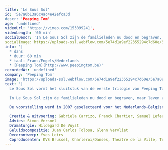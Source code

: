 ```yaml
---
title: 'Le Sous Sol'
id: '5e7a0b13a6c4ac4e42efca3d
descr: 'Peeping Tom'
age: 'undefined'
videoUrl: 'https://vimeo.com/153099241',
videoLength: '60 min'
socialDescr: 'In Le Sous Sol zijn de familieleden nu dood en begraven, maar leven ze verder onder de grond. Er zijn geen regels en afspraken meer, de familiale pikorde wordt grondig op haar kop gezet. Inspiratie kwam onder meer van Dostojevski's Bobok. De overleden personages praten over hun dood, het waarom en hoe van het leven dat ze reeds achter de rug hebben. De situationele humor vormt een belangrijk contrapunt. In deze voorstelling spelen bejaarde personages een nog grotere rol dan tevoren. Bijzonder is de samenwerking met de 80-jarige butohdanseres Maria Otal.'
socialImage:'https://uploads-ssl.webflow.com/5e74d1a9ef22355294c7d60e/5e7a099aae5f16a039a606cc_Le%20Sous%20Sol%20(c)%20Maarten%20Vanden%20Abeele%2C%20Peeping%20Tom_web.jpg'
info: '|
  * dans
  * duur: 60 min
  * taal: Frans/Engels/Nederlands
  * [Peeping Tom](http://www.peepingtom.be)'
recordedAt: 'undefined'
company: 'Peeping Tom'
image: 'https://uploads-ssl.webflow.com/5e74d1a9ef22355294c7d60e/5e7a099aae5f16a039a606cc_Le%20Sous%20Sol%20(c)%20Maarten%20Vanden%20Abeele%2C%20Peeping%20Tom_web.jpg'
text: '|
  Le Sous Sol vormt het sluitstuk van de eerste trilogie van Peeping Tom, die in 2002 startte met Le Jardin, gevolgd door Le Salon in 2004. Le Sous Sol was opnieuw een collectieve creatie van de performers en ging op 28 maart 2007 in première in de Koninklijke Vlaamse Schouwburg (KVS) in Brussel (BE). Tussen 2007 en 2009 toerde het stuk doorheen Europa en Japan.
  
  In Le Sous Sol zijn de familieleden nu dood en begraven, maar leven ze verder onder de grond. Er zijn geen regels en afspraken meer, de familiale pikorde wordt grondig op haar kop gezet. Inspiratie kwam onder meer van Dostojevski's Bobok. De overleden personages praten over hun dood, het waarom en hoe van het leven dat ze reeds achter de rug hebben. De situationele humor vormt een belangrijk contrapunt. In deze voorstelling spelen bejaarde personages een nog grotere rol dan tevoren. Bijzonder is de samenwerking met de 80-jarige butohdanseres Maria Otal.
  
  De voorstelling werd in 2007 geselecteerd voor het Nederlands-Belgische Theaterfestival. In haar rapport schreef de jury: In Le Sous Sol pivoteren schijnbaar zonder inspanning dans, theater en zang en komen samen uit bij de danstheaterkunst van de humaanste soort.

  Creatie & uitvoering: Gabriela Carrizo, Franck Chartier, Samuel Lefeuvre, Maria Otal, Eurudike De Beul
  Advies: Simon Versnel
  Dramaturgie: Hildegard De Vuyst
  Geluidscompositie: Juan Carlos Tolosa, Glenn Vervliet
  Decorontwerp: Yves Leirs
  Coproducenten: KVS Brussel, Charleroi/Danses, Theatre de la Ville, Trafo Budapest, Scene National de Petit Quévilly-Mont Saint-Aignan'
---
```


